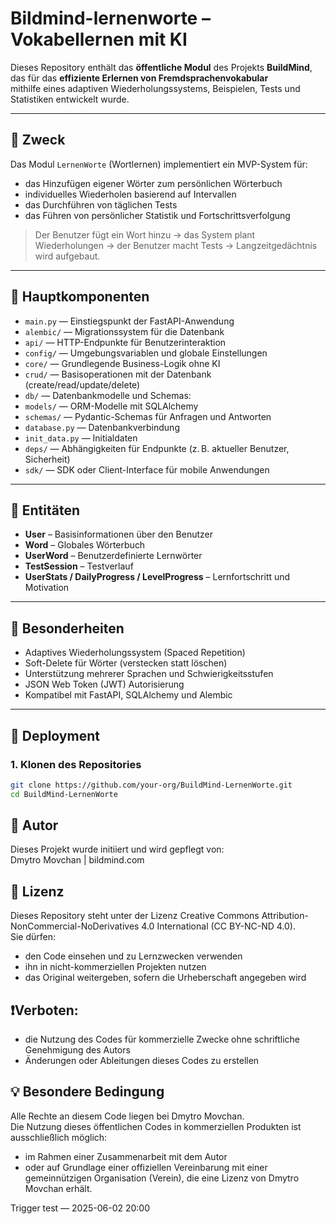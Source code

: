 # Bildmind-lernenworte – Vokabellernen mit KI

Dieses Repository enthält das **öffentliche Modul** des Projekts **BuildMind**,  
das für das **effiziente Erlernen von Fremdsprachenvokabular**  
mithilfe eines adaptiven Wiederholungssystems, Beispielen, Tests und Statistiken entwickelt wurde.

---

## 🎯 Zweck

Das Modul `LernenWorte` (Wortlernen) implementiert ein MVP-System für:

- das Hinzufügen eigener Wörter zum persönlichen Wörterbuch
- individuelles Wiederholen basierend auf Intervallen
- das Durchführen von täglichen Tests
- das Führen von persönlicher Statistik und Fortschrittsverfolgung

> Der Benutzer fügt ein Wort hinzu → das System plant Wiederholungen → der Benutzer macht Tests → Langzeitgedächtnis wird aufgebaut.

---

## 🧩 Hauptkomponenten

- `main.py` — Einstiegspunkt der FastAPI-Anwendung
- `alembic/` — Migrationssystem für die Datenbank
- `api/` — HTTP-Endpunkte für Benutzerinteraktion
- `config/` — Umgebungsvariablen und globale Einstellungen
- `core/` — Grundlegende Business-Logik ohne KI
- `crud/` — Basisoperationen mit der Datenbank (create/read/update/delete)
- `db/` — Datenbankmodelle und Schemas:
- `models/` — ORM-Modelle mit SQLAlchemy
- `schemas/` — Pydantic-Schemas für Anfragen und Antworten
- `database.py` — Datenbankverbindung
- `init_data.py` — Initialdaten
- `deps/` — Abhängigkeiten für Endpunkte (z. B. aktueller Benutzer, Sicherheit)
- `sdk/` — SDK oder Client-Interface für mobile Anwendungen

---

## 💾 Entitäten

- **User** – Basisinformationen über den Benutzer
- **Word** – Globales Wörterbuch
- **UserWord** – Benutzerdefinierte Lernwörter
- **TestSession** – Testverlauf
- **UserStats / DailyProgress / LevelProgress** – Lernfortschritt und Motivation

---

## 🔐 Besonderheiten

- Adaptives Wiederholungssystem (Spaced Repetition)
- Soft-Delete für Wörter (verstecken statt löschen)
- Unterstützung mehrerer Sprachen und Schwierigkeitsstufen
- JSON Web Token (JWT) Autorisierung
- Kompatibel mit FastAPI, SQLAlchemy und Alembic

---

## 🚀 Deployment

### 1. Klonen des Repositories

```bash
git clone https://github.com/your-org/BuildMind-LernenWorte.git
cd BuildMind-LernenWorte
```
## 👤 Autor

Dieses Projekt wurde initiiert und wird gepflegt von:  
Dmytro Movchan | bildmind.com

## 📜 Lizenz

Dieses Repository steht unter der Lizenz Creative Commons Attribution-NonCommercial-NoDerivatives 4.0 International (CC BY-NC-ND 4.0).  
Sie dürfen:

- den Code einsehen und zu Lernzwecken verwenden  
- ihn in nicht-kommerziellen Projekten nutzen  
- das Original weitergeben, sofern die Urheberschaft angegeben wird

## ❗️Verboten:

- die Nutzung des Codes für kommerzielle Zwecke ohne schriftliche Genehmigung des Autors  
- Änderungen oder Ableitungen dieses Codes zu erstellen

## 💡 Besondere Bedingung

Alle Rechte an diesem Code liegen bei Dmytro Movchan.  
Die Nutzung dieses öffentlichen Codes in kommerziellen Produkten ist ausschließlich möglich:

- im Rahmen einer Zusammenarbeit mit dem Autor  
- oder auf Grundlage einer offiziellen Vereinbarung mit einer gemeinnützigen Organisation (Verein), die eine Lizenz von Dmytro Movchan erhält.

Trigger test — 2025-06-02 20:00